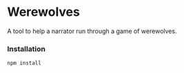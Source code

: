 # Werewolves

A tool to help a narrator run through a game of werewolves.

### Installation

`npm install`

